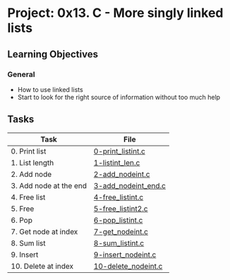 # Project: 0x13. C - More singly linked lists

<h2>Learning Objectives</h2>

<h3>General</h3>

<ul>
<li>How to use linked lists</li>
<li>Start to look for the right source of information without too much help</li>
</ul>

<h2>Tasks</h2>

| Task | File |
| ---- | ---- |
| 0. Print list | [0-print_listint.c](./0-print_listint.c) |
| 1. List length | [1-listint_len.c](./1-listint_len.c) |
| 2. Add node | [2-add_nodeint.c](./2-add_nodeint.c) |
| 3. Add node at the end | [3-add_nodeint_end.c](./3-add_nodeint_end.c) |
| 4. Free list | [4-free_listint.c](./4-free_listint.c) |
| 5. Free | [5-free_listint2.c](./5-free_listint2.c) |
| 6. Pop | [6-pop_listint.c](./6-pop_listint.c) |
| 7. Get node at index | [7-get_nodeint.c](./7-get_nodeint.c) |
| 8. Sum list | [8-sum_listint.c](./8-sum_listint.c) |
| 9. Insert | [9-insert_nodeint.c](./9-insert_nodeint.c) |
| 10. Delete at index | [10-delete_nodeint.c](./10-delete_nodeint.c) |

